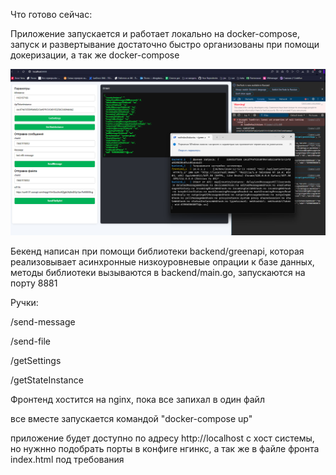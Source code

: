Что готово сейчас:

Приложение запускается и работает локально на docker-compose, запуск и развертывание достаточно быстро организованы при помощи докеризации, а так же docker-compose

![alt text](image.png)

Бекенд написан при помощи библиотеки backend/greenapi, которая реализовывает асинхронные низкоуровневые опрации к базе данных, методы библиотеки вызываются в backend/main.go, запускаются на порту 8881 


Ручки:


/send-message

/send-file

/getSettings

/getStateInstance

Фронтенд хостится на nginx, пока все запихал в один файл

все вместе запускается командой "docker-compose up"

приложение будет доступно по адресу http://localhost с хост системы, но нужнно подобрать порты в конфиге нгинкс, а так же в файле фронта index.html под требования
